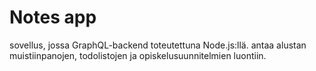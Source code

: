 # Notes app
sovellus, jossa GraphQL-backend toteutettuna Node.js:llä.
antaa alustan muistiinpanojen, todolistojen ja opiskelusuunnitelmien luontiin.
